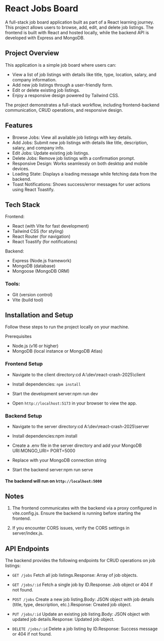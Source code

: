 # React Jobs Board
A full-stack job board application built as part of a React learning journey. This project allows users to browse, add, edit, and delete job listings. The frontend is built with React and hosted locally, while the backend API is developed with Express and MongoDB.

## Project Overview
This application is a simple job board where users can:

* View a list of job listings with details like title, type, location, salary, and company information.
* Add new job listings through a user-friendly form.
* Edit or delete existing job listings.
* Enjoy a responsive design powered by Tailwind CSS.

The project demonstrates a full-stack workflow, including frontend-backend communication, CRUD operations, and responsive design.

## Features

* Browse Jobs: View all available job listings with key details.
* Add Jobs: Submit new job listings with details like title, description, salary, and company info.
* Edit Jobs: Update existing job listings.
* Delete Jobs: Remove job listings with a confirmation prompt.
* Responsive Design: Works seamlessly on both desktop and mobile devices.
* Loading State: Displays a loading message while fetching data from the backend.
* Toast Notifications: Shows success/error messages for user actions using React Toastify.

## Tech Stack

Frontend:
  * React (with Vite for fast development)
  * Tailwind CSS (for styling)
  * React Router (for navigation)
  * React Toastify (for notifications)


Backend:
* Express (Node.js framework)
* MongoDB (database)
* Mongoose (MongoDB ORM)


### Tools:
* Git (version control)
* Vite (build tool)



## Installation and Setup
Follow these steps to run the project locally on your machine.

Prerequisites

- Node.js (v16 or higher)
- MongoDB (local instance or MongoDB Atlas)

### Frontend Setup

* Navigate to the client directory:cd A:\dev\react-crash-2025\client

* Install dependencies: `npm install`

* Start the development server:npm run dev

* Open `http://localhost:5173` in your browser to view the app.

### Backend Setup

* Navigate to the server directory:cd A:\dev\react-crash-2025\server

* Install dependencies:npm install

* Create a .env file in the server directory and add your 
MongoDB URI:MONGO_URI=<your-mongodb-uri> PORT=5000
* Replace <your-mongodb-uri> with your MongoDB connection string 

* Start the backend server:npm run serve


#### The backend will run on `http://localhost:5000`

## Notes

1. The frontend communicates with the backend via a proxy configured in vite.config.js. Ensure the backend is running before starting the frontend.

2. If you encounter CORS issues, verify the CORS settings in server/index.js.

## API Endpoints
The backend provides the following endpoints for CRUD operations on job listings:

* `GET /jobs` Fetch all job listings.Response: Array of job objects.

* `GET /jobs/:id` Fetch a single job by ID.Response: Job object or 404 if not found.

* `POST /jobs` Create a new job listing.Body: JSON object with job details (title, type, description, etc.).Response: Created job object.

* `PUT /jobs/:id` Update an existing job listing.Body: JSON object with updated job details.Response: Updated job object.

* `DELETE /jobs/:id` Delete a job listing by ID.Response: Success message or 404 if not found.



